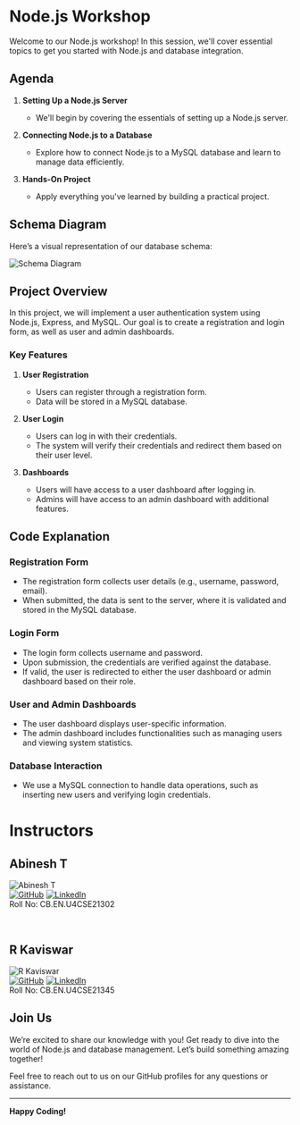 # Node.js Workshop

Welcome to our Node.js workshop! In this session, we'll cover essential topics to get you started with Node.js and database integration.

## Agenda

1. **Setting Up a Node.js Server**
   - We'll begin by covering the essentials of setting up a Node.js server.

2. **Connecting Node.js to a Database**
   - Explore how to connect Node.js to a MySQL database and learn to manage data efficiently.

3. **Hands-On Project**
   - Apply everything you've learned by building a practical project.

## Schema Diagram

Here’s a visual representation of our database schema:

![Schema Diagram](https://i.imgur.com/EIF5w4t.png)

## Project Overview

In this project, we will implement a user authentication system using Node.js, Express, and MySQL. Our goal is to create a registration and login form, as well as user and admin dashboards.

### Key Features

1. **User Registration**
   - Users can register through a registration form.
   - Data will be stored in a MySQL database.

2. **User Login**
   - Users can log in with their credentials.
   - The system will verify their credentials and redirect them based on their user level.

3. **Dashboards**
   - Users will have access to a user dashboard after logging in.
   - Admins will have access to an admin dashboard with additional features.

## Code Explanation

### Registration Form
- The registration form collects user details (e.g., username, password, email).
- When submitted, the data is sent to the server, where it is validated and stored in the MySQL database.

### Login Form
- The login form collects username and password.
- Upon submission, the credentials are verified against the database.
- If valid, the user is redirected to either the user dashboard or admin dashboard based on their role.

### User and Admin Dashboards
- The user dashboard displays user-specific information.
- The admin dashboard includes functionalities such as managing users and viewing system statistics.

### Database Interaction
- We use a MySQL connection to handle data operations, such as inserting new users and verifying login credentials.


# Instructors

## Abinesh T  
![Abinesh T](https://github.com/knightempire.png)  
[![GitHub](https://img.icons8.com/ios-filled/24/000000/github.png)](https://github.com/knightempire) [![LinkedIn](https://img.icons8.com/ios-filled/24/000000/linkedin.png)](https://www.linkedin.com/in/abinesh-t-4732a8222/)  
Roll No: CB.EN.U4CSE21302

&nbsp;&nbsp;&nbsp;&nbsp;&nbsp; 

## R Kaviswar  
![R Kaviswar](https://github.com/Kaviswar45.png)  
[![GitHub](https://img.icons8.com/ios-filled/24/000000/github.png)](https://github.com/Kaviswar45) [![LinkedIn](https://img.icons8.com/ios-filled/24/000000/linkedin.png)](https://www.linkedin.com/in/kaviswar45)  
Roll No: CB.EN.U4CSE21345



## Join Us

We’re excited to share our knowledge with you! Get ready to dive into the world of Node.js and database management. Let’s build something amazing together!

Feel free to reach out to us on our GitHub profiles for any questions or assistance.

---

**Happy Coding!**
